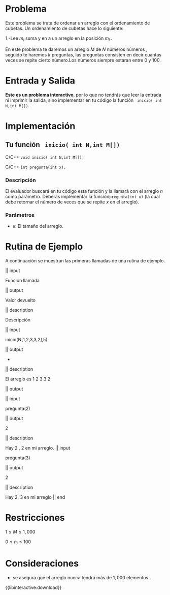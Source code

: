 # Problema

Este problema se trata de ordenar un arreglo con el ordenamiento de cubetas. Un ordenamiento de cubetas hace lo siguiente:

1.-Lee $m_i$ suma y en a un arreglo en la posición $m_{i}$ .



En este problema te daremos un arreglo  $M$ de $N$ números números , seguido te haremos $k$ preguntas, las preguntas consisten en decir cuantas veces se repite cierto número.Los números siempre estaran entre 0 y 100.      

# Entrada y Salida

**Este es un problema interactivo**, por lo que no tendrás que leer la entrada ni imprimir la salida, sino implementar en tu código la función ` inicio( int N,int M[])`.

# Implementación

## Tu función ` inicio( int N,int M[])`

C/C++ `void inicio( int N,int M[]);`

C/C++ `int pregunta(int x);`

### Descripción

El evaluador buscará en tu código esta función y la llamará con el arreglo $n$ como parámetro. Deberas implementar la función`pregunta(int x)` (la cual debe retornar el número de veces que se repite $x$ en el arreglo).
### Parámetros

* `n`: El tamaño del arreglo.


# Rutina de Ejemplo

A continuación se muestran las primeras llamadas de una rutina de ejemplo.

|| input

Función llamada

|| output

Valor devuelto

|| description

Descripción

|| input

inicio(N[1,2,3,3,2],5)

|| output

-

|| description

El arreglo es 1 2 3 3 2

|| output



|| input

pregunta(2)

|| output

2

|| description

Hay 2 , 2 en mi arreglo.
|| input

pregunta(3)

|| output

2

|| description

Hay 2, 3 en mi arreglo
|| end

# Restricciones

$1 \leq M  \leq 1,000$

$0 \leq n_i \leq 100$

# Consideraciones

* se asegura que el arreglo nunca tendrá más de $1,000$ elementos .

{{libinteractive:download}}
